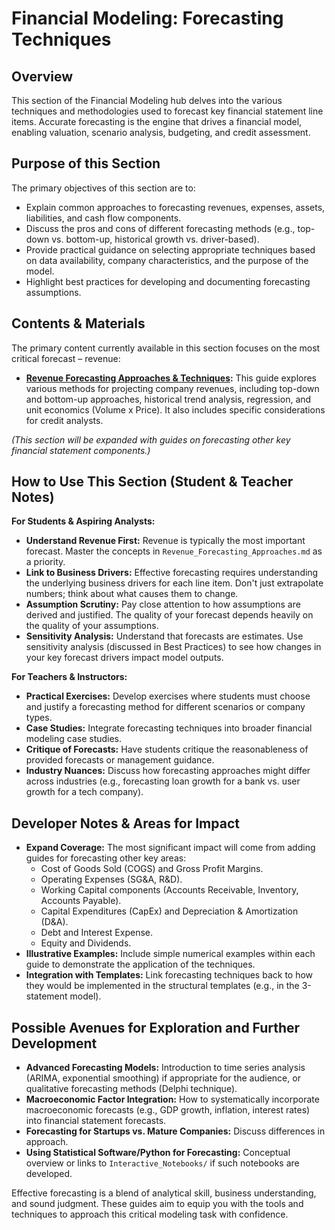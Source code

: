 # Financial Modeling: Forecasting Techniques

## Overview

This section of the Financial Modeling hub delves into the various techniques and methodologies used to forecast key financial statement line items. Accurate forecasting is the engine that drives a financial model, enabling valuation, scenario analysis, budgeting, and credit assessment.

## Purpose of this Section

The primary objectives of this section are to:

*   Explain common approaches to forecasting revenues, expenses, assets, liabilities, and cash flow components.
*   Discuss the pros and cons of different forecasting methods (e.g., top-down vs. bottom-up, historical growth vs. driver-based).
*   Provide practical guidance on selecting appropriate techniques based on data availability, company characteristics, and the purpose of the model.
*   Highlight best practices for developing and documenting forecasting assumptions.

## Contents & Materials

The primary content currently available in this section focuses on the most critical forecast – revenue:

*   **[Revenue Forecasting Approaches & Techniques](./Revenue_Forecasting_Approaches.md):** This guide explores various methods for projecting company revenues, including top-down and bottom-up approaches, historical trend analysis, regression, and unit economics (Volume x Price). It also includes specific considerations for credit analysts.

*(This section will be expanded with guides on forecasting other key financial statement components.)*

<!-- Machine-readable indexing comment -->
<!-- Index: Financial Modeling Forecasting; Topics: Revenue Forecasting, Top-Down Forecasting, Bottom-Up Forecasting, Historical Growth, Regression Analysis, Unit Economics -->

## How to Use This Section (Student & Teacher Notes)

**For Students & Aspiring Analysts:**

*   **Understand Revenue First:** Revenue is typically the most important forecast. Master the concepts in `Revenue_Forecasting_Approaches.md` as a priority.
*   **Link to Business Drivers:** Effective forecasting requires understanding the underlying business drivers for each line item. Don't just extrapolate numbers; think about what causes them to change.
*   **Assumption Scrutiny:** Pay close attention to how assumptions are derived and justified. The quality of your forecast depends heavily on the quality of your assumptions.
*   **Sensitivity Analysis:** Understand that forecasts are estimates. Use sensitivity analysis (discussed in Best Practices) to see how changes in your key forecast drivers impact model outputs.

**For Teachers & Instructors:**

*   **Practical Exercises:** Develop exercises where students must choose and justify a forecasting method for different scenarios or company types.
*   **Case Studies:** Integrate forecasting techniques into broader financial modeling case studies.
*   **Critique of Forecasts:** Have students critique the reasonableness of provided forecasts or management guidance.
*   **Industry Nuances:** Discuss how forecasting approaches might differ across industries (e.g., forecasting loan growth for a bank vs. user growth for a tech company).

## Developer Notes & Areas for Impact

*   **Expand Coverage:** The most significant impact will come from adding guides for forecasting other key areas:
    *   Cost of Goods Sold (COGS) and Gross Profit Margins.
    *   Operating Expenses (SG&A, R&D).
    *   Working Capital components (Accounts Receivable, Inventory, Accounts Payable).
    *   Capital Expenditures (CapEx) and Depreciation & Amortization (D&A).
    *   Debt and Interest Expense.
    *   Equity and Dividends.
*   **Illustrative Examples:** Include simple numerical examples within each guide to demonstrate the application of the techniques.
*   **Integration with Templates:** Link forecasting techniques back to how they would be implemented in the structural templates (e.g., in the 3-statement model).

## Possible Avenues for Exploration and Further Development

*   **Advanced Forecasting Models:** Introduction to time series analysis (ARIMA, exponential smoothing) if appropriate for the audience, or qualitative forecasting methods (Delphi technique).
*   **Macroeconomic Factor Integration:** How to systematically incorporate macroeconomic forecasts (e.g., GDP growth, inflation, interest rates) into financial statement forecasts.
*   **Forecasting for Startups vs. Mature Companies:** Discuss differences in approach.
*   **Using Statistical Software/Python for Forecasting:** Conceptual overview or links to `Interactive_Notebooks/` if such notebooks are developed.

Effective forecasting is a blend of analytical skill, business understanding, and sound judgment. These guides aim to equip you with the tools and techniques to approach this critical modeling task with confidence.
